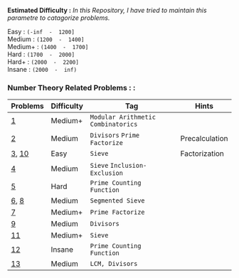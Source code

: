 **Estimated Difficulty :** *In this Repository, I have tried to maintain this parametre to catagorize problems.*  

Easy : `(-inf  -  1200]`  
Medium : `(1200  -  1400] `  
Medium+ : `(1400  -  1700]`  
Hard : `(1700  -  2000]`  
Hard+ : `(2000  -  2200]`  
Insane : `(2000  -  inf)`   


### Number Theory Related Problems : : 

| Problems     | Difficulty    | Tag     | Hints     |
|--------------|--------------|--------------|--------------|
| [1](https://codeforces.com/contest/300/problem/C) | Medium+ | `Modular Arithmetic` `Combinatorics` |  |
| [2](https://www.spoj.com/problems/DIV/) | Medium | `Divisors` `Prime Factorize` | Precalculation |
| [3](https://codeforces.com/problemset/problem/230/B), [10](https://www.spoj.com/problems/TDPRIMES/) | Easy | `Sieve` | Factorization |
| [4](https://www.spoj.com/problems/KPRIMESB/) | Medium | `Sieve` `Inclusion-Exclusion` |  |
| [5](https://www.spoj.com/problems/NTHPRIME/) | Hard | `Prime Counting Function` | |
| [6](https://www.spoj.com/problems/PRINT/), [8](https://www.spoj.com/problems/PRIME1/) | Medium | `Segmented Sieve` | |
| [7](https://www.spoj.com/problems/MAIN12B/) | Medium+ | `Prime Factorize` | |
| [9](https://www.spoj.com/problems/COMDIV/) | Medium | `Divisors` | |
| [11](https://www.spoj.com/problems/PTRI/) | Medium+ | `Sieve` | |
| [12](https://codeforces.com/contest/665/problem/F) | Insane | `Prime Counting Function` | |
| [13](https://codeforces.com/contest/1542/problem/C) | Medium | `LCM, Divisors` | |